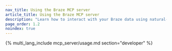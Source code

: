 ```yaml
---
nav_title: Using the Braze MCP server
article_title: Using the Braze MCP server
description: "Learn how to interact with your Braze data using natural-language tools like Claude and Cursor."
page_order: 1.2
noindex: true
---
```


{% multi_lang_include mcp_server/usage.md section="developer" %}
